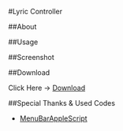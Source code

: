 #Lyric Controller

##About

##Usage

##Screenshot

##Download

Click Here → [Download]()

##Special Thanks & Used Codes

- <a href="http://memogakisouko.appspot.com/MenuBarAppleScript.html">MenuBarAppleScript</a>